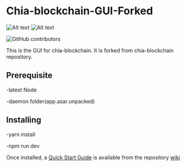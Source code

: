 # Chia-blockchain-GUI-Forked
![Alt text](https://avatars.githubusercontent.com/u/34047804?s=200&v=4)   ![Alt text](https://media-thumbs.golden.com/fx_LcSGkp0gtfNQHdZMBk-6Kk2o=/200x200/smart/golden-storage-production.s3.amazonaws.com%2Ftopic_images%2F68f28b9356d14a0c91f0478707d968e9.png)


![GitHub contributors](https://img.shields.io/github/contributors/Chia-Network/chia-blockchain?logo=GitHub)


This is the GUI for chia-blockchain. It is forked from chia-blockchain repository.

## Prerequisite

 -latest Node
 
 -daemon folder(app.asar.unpacked) 

## Installing

-yarn install

-npm run dev


Once installed, a
[Quick Start Guide](https://github.com/Chia-Network/chia-blockchain/wiki/Quick-Start-Guide)
is available from the repository
[wiki](https://github.com/Chia-Network/chia-blockchain/wiki)
